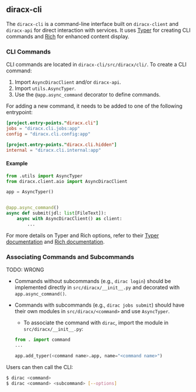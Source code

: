 ## diracx-cli

The `diracx-cli` is a command-line interface built on `diracx-client` and `diracx-api` for direct interaction with services. It uses [Typer](https://typer.tiangolo.com/) for creating CLI commands and [Rich](https://rich.readthedocs.io/) for enhanced content display.

### CLI Commands

CLI commands are located in `diracx-cli/src/diracx/cli/`. To create a CLI command:

1. Import `AsyncDiracClient` and/or `diracx-api`.
2. Import `utils.AsyncTyper`.
3. Use the `@app.async_command` decorator to define commands.

For adding a new command, it needs to be added to one of the following entrypoint:

```toml
[project.entry-points."diracx.cli"]
jobs = "diracx.cli.jobs:app"
config = "diracx.cli.config:app"

[project.entry-points."diracx.cli.hidden"]
internal = "diracx.cli.internal:app"
```

#### Example

```python
from .utils import AsyncTyper
from diracx.client.aio import AsyncDiracClient

app = AsyncTyper()


@app.async_command()
async def submit(jdl: list[FileText]):
    async with AsyncDiracClient() as client:
        ...
```

For more details on Typer and Rich options, refer to their [Typer documentation](https://typer.tiangolo.com/) and [Rich documentation](https://rich.readthedocs.io/).

### Associating Commands and Subcommands

TODO: WRONG

- Commands without subcommands (e.g., `dirac login`) should be implemented directly in `src/diracx/__init__.py` and decorated with `app.async_command()`.

- Commands with subcommands (e.g., `dirac jobs submit`) should have their own modules in `src/diracx/<command>` and use `AsyncTyper`.

    - To associate the command with `dirac`, import the module in `src/diracx/__init__.py`:

    ```python
    from . import command
    ...

    app.add_typer(<command name>.app, name="<command name>")
    ```

Users can then call the CLI:

```sh
$ dirac <command>
$ dirac <command> <subcommand> [--options]
```
